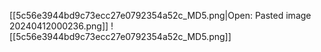 [[5c56e3944bd9c73ecc27e0792354a52c_MD5.png|Open: Pasted image 20240412000236.png]]
![[5c56e3944bd9c73ecc27e0792354a52c_MD5.png]]